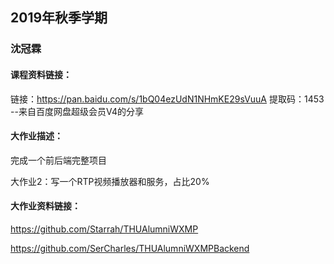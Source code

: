 ## 2019年秋季学期

### 沈冠霖

#### 课程资料链接：

链接：https://pan.baidu.com/s/1bQ04ezUdN1NHmKE29sVuuA 
提取码：1453 
--来自百度网盘超级会员V4的分享

#### 大作业描述：

完成一个前后端完整项目

大作业2：写一个RTP视频播放器和服务，占比20%

#### 大作业资料链接：

https://github.com/Starrah/THUAlumniWXMP

https://github.com/SerCharles/THUAlumniWXMPBackend



